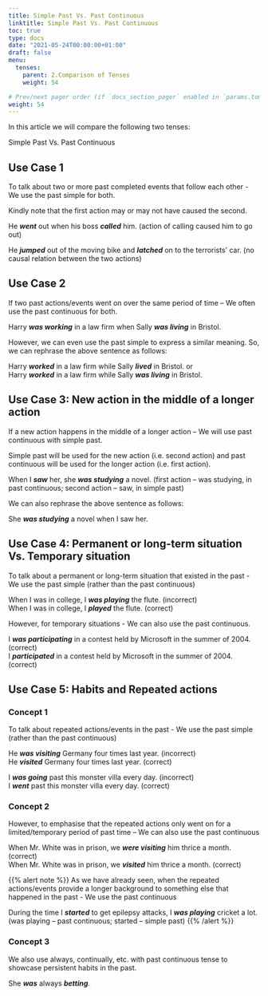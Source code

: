```yaml
---
title: Simple Past Vs. Past Continuous
linktitle: Simple Past Vs. Past Continuous   
toc: true
type: docs
date: "2021-05-24T00:00:00+01:00"
draft: false
menu:
  tenses:
    parent: 2.Comparison of Tenses
    weight: 54

# Prev/next pager order (if `docs_section_pager` enabled in `params.toml`)
weight: 54
---
```


In this article we will compare the following two tenses:

Simple Past Vs. Past Continuous  

## Use Case 1

To talk about two or more past completed events that follow each other - We use the past simple for both. 

Kindly note that the first action may or may not have caused the second.

He ***went*** out when his boss ***called*** him. (action of calling caused him to go out)

He ***jumped*** out of the moving bike and ***latched*** on to the terrorists’ car. (no causal relation between the two actions)

## Use Case 2

If two past actions/events went on over the same period of time – We often use the past continuous for both.

Harry ***was working*** in a law firm when Sally ***was living*** in Bristol.

However, we can even use the past simple to express a similar meaning. So, we can rephrase the above sentence as follows:

Harry ***worked*** in a law firm while Sally ***lived*** in Bristol. or <br>
Harry ***worked*** in a law firm while Sally ***was living*** in Bristol.

## Use Case 3: New action in the middle of a longer action 

If a new action happens in the middle of a longer action – We will use past continuous with simple past. 

Simple past will be used for the new action (i.e. second action) and past continuous will be used for the longer action (i.e. first action).

When I ***saw*** her, she ***was studying*** a novel. (first action – was studying, in past continuous; second action – saw, in simple past)

We can also rephrase the above sentence as follows:

She ***was studying*** a novel when I saw her. 

## Use Case 4: Permanent or long-term situation Vs. Temporary situation

To talk about a permanent or long-term situation that existed in the past - We use the past simple (rather than the past continuous)

When I was in college, I ***<span class="mak-text-color-incorrect">was playing</span>*** the flute. (incorrect) <br>
When I was in college, I ***<span class="mak-text-color">played</span>*** the flute. (correct)

However, for temporary situations - We can also use the past continuous. 

I ***was participating*** in a contest held by Microsoft in the summer of 2004. (correct) <br>
I ***participated*** in a contest held by Microsoft in the summer of 2004. (correct)

## Use Case 5: Habits and Repeated actions

### Concept 1

To talk about repeated actions/events in the past - We use the past simple (rather than the past continuous) 

He ***<span class="mak-text-color-incorrect">was visiting</span>*** Germany four times last year. (incorrect) <br>
He ***<span class="mak-text-color">visited</span>*** Germany four times last year. (correct)

I ***<span class="mak-text-color-incorrect">was going</span>*** past this monster villa every day. (incorrect) <br>
I ***<span class="mak-text-color">went</span>*** past this monster villa every day. (correct)

### Concept 2

However, to emphasise that the repeated actions only went on for a limited/temporary period of past time – We can also use the past continuous

When Mr. White was in prison, we ***were visiting*** him thrice a month. (correct) <br>
When Mr. White was in prison, we ***visited*** him thrice a month. (correct)

{{% alert note %}}
As we have already seen, when the repeated actions/events provide a longer background to something else that happened in the past - We use the past continuous 

During the time I ***started*** to get epilepsy attacks, I ***was playing*** cricket a lot. (was playing – past continuous; started – simple past)
{{% /alert %}}

### Concept 3

We also use always, continually, etc. with past continuous tense to showcase persistent habits in the past.

She ***was*** always ***betting***.



